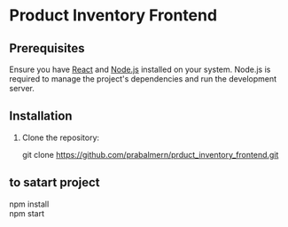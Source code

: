 # Product Inventory Frontend

## Prerequisites

Ensure you have [React](https://reactjs.org/) and [Node.js](https://nodejs.org/) installed on your system. Node.js is required to manage the project's dependencies and run the development server.

## Installation

1. Clone the repository:
  
   git clone https://github.com/prabalmern/prduct_inventory_frontend.git



## to satart project 
npm install  
npm start